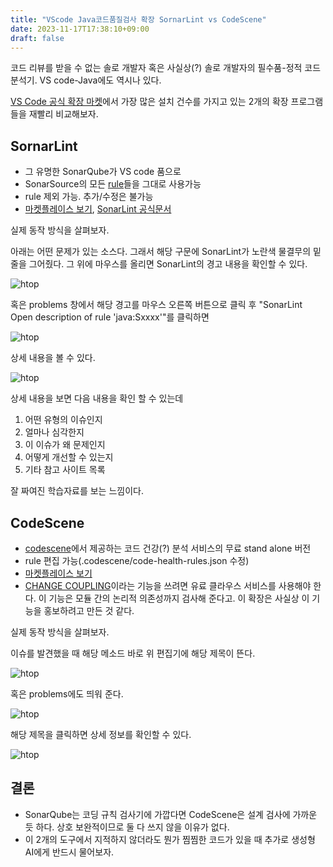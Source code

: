 ```yaml
---
title: "VScode Java코드품질검사 확장 SornarLint vs CodeScene"
date: 2023-11-17T17:38:10+09:00
draft: false
---
```


코드 리뷰를 받을 수 없는 솔로 개발자 혹은 사실상(?) 솔로 개발자의 필수품-정적 코드 분석기. VS code-Java에도 역시나 있다.

[VS Code 공식 확장 마켓](https://marketplace.visualstudio.com/search?term=java%20code%20quality&target=VSCode&category=Linters&sortBy=Installs)에서 가장 많은 설치 건수를 가지고 있는 2개의 확장 프로그램들을 재빨리 비교해보자.

## SornarLint
* 그 유명한 SonarQube가 VS code 품으로
* SonarSource의 모든 [rule](https://rules.sonarsource.com/java/)들을 그대로 사용가능
* rule 제외 가능. 추가/수정은 불가능
* [마켓플레이스 보기](https://marketplace.visualstudio.com/items?itemName=SonarSource.sonarlint-vscode), [SonarLint 공식문서](https://docs.sonarsource.com/sonarlint/vs-code/)

실제 동작 방식을 살펴보자.

아래는 어떤 문제가 있는 소스다.
그래서 해당 구문에 SonarLint가 노란색 물결무의 밑줄을 그어줬다.
그 위에 마우스를 올리면 SonarLint의 경고 내용을 확인할 수 있다.

![htop](../../images/sonarlint_문제가-있는-소스.png)

혹은 problems 창에서 해당 경고를 마우스 오른쪽 버튼으로 클릭 후 "SonarLint Open description of rule 'java:Sxxxx'"를 클릭하면

![htop](../../images/SonarLint_problems.png)

상세 내용을 볼 수 있다.

![htop](../../images/SonarLInt_rule_desc.png)

상세 내용을 보면 다음 내용을 확인 할 수 있는데
1. 어떤 유형의 이슈인지
1. 얼마나 심각한지
1. 이 이슈가 왜 문제인지
1. 어떻게 개선할 수 있는지
1. 기타 참고 사이트 목록

잘 짜여진 학습자료를 보는 느낌이다.

## CodeScene

* [codescene](https://codescene.com/)에서 제공하는 코드 건강(?) 분석 서비스의 무료 stand alone 버전
* rule 편집 가능(.codescene/code-health-rules.json 수정)
* [마켓플레이스 보기](https://marketplace.visualstudio.com/items?itemName=CodeScene.codescene-vscode)
* [CHANGE COUPLING](https://codescene.io/docs/guides/technical/change-coupling.html?_ga=2.151466937.1272763526.1700208707-1057291482.1700208707)이라는 기능을 쓰려면 유료 클라우스 서비스를 사용해야 한다. 이 기능은 모듈 간의 논리적 의존성까지 검사해 준다고. 이 확장은 사실상 이 기능을 홍보하려고 만든 것 같다.

실제 동작 방식을 살펴보자.

이슈를 발견했을 때 해당 메소드 바로 위 편집기에 해당 제목이 뜬다.

![htop](../../images/codeScene_message_in_editor.png)

혹은 problems에도 띄워 준다.

![htop](../../images/codeScene_problems.png)

해당 제목을 클릭하면 상세 정보를 확인할 수 있다.

![htop](../../images/codeScene_message.png)

## 결론
* SonarQube는 코딩 규칙 검사기에 가깝다면 CodeScene은 설계 검사에 가까운 듯 하다. 상호 보완적이므로 둘 다 쓰지 않을 이유가 없다.
* 이 2개의 도구에서 지적하지 않더라도 뭔가 찜찜한 코드가 있을 때 추가로 생성형 AI에게 반드시 물어보자.
